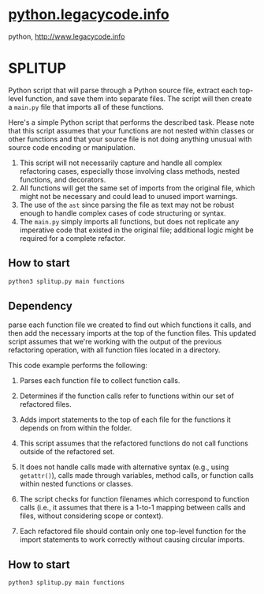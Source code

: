 
# [python.legacycode.info](http://python.legacycode.info)

python, http://www.legacycode.info

# SPLITUP

Python script that will parse through a Python source file, extract each top-level function, and save them into separate files. The script will then create a `main.py` file that imports all of these functions.

Here's a simple Python script that performs the described task. Please note that this script assumes that your functions are not nested within classes or other functions and that your source file is not doing anything unusual with source code encoding or manipulation.


1. This script will not necessarily capture and handle all complex refactoring cases, especially those involving class methods, nested functions, and decorators.
2. All functions will get the same set of imports from the original file, which might not be necessary and could lead to unused import warnings.
3. The use of the `ast` since parsing the file as text may not be robust enough to handle complex cases of code structuring or syntax.
4. The `main.py` simply imports all functions, but does not replicate any imperative code that existed in the original file; additional logic might be required for a complete refactor.

## How to start

```bash
python3 splitup.py main functions
```


## Dependency

parse each function file we created to find out which functions it calls, and then add the necessary imports at the top of the function files. This updated script assumes that we're working with the output of the previous refactoring operation, with all function files located in a directory.

This code example performs the following:

1. Parses each function file to collect function calls.
2. Determines if the function calls refer to functions within our set of refactored files.
3. Adds import statements to the top of each file for the functions it depends on from within the folder.

1. This script assumes that the refactored functions do not call functions outside of the refactored set.
2. It does not handle calls made with alternative syntax (e.g., using `getattr()`), calls made through variables, method calls, or function calls within nested functions or classes.
3. The script checks for function filenames which correspond to function calls (i.e., it assumes that there is a 1-to-1 mapping between calls and files, without considering scope or context).
4. Each refactored file should contain only one top-level function for the import statements to work correctly without causing circular imports.


## How to start

```bash
python3 splitup.py main functions
```


